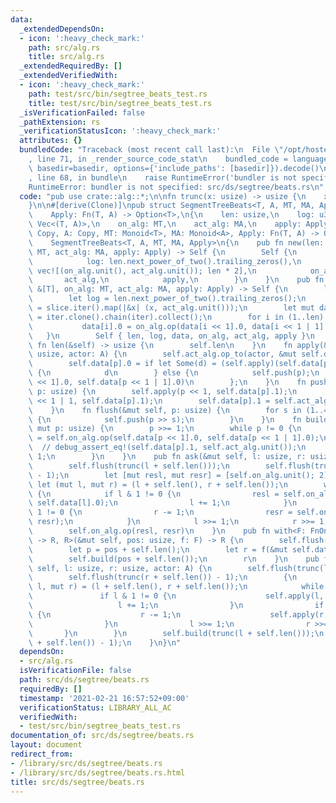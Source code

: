 ```yaml
---
data:
  _extendedDependsOn:
  - icon: ':heavy_check_mark:'
    path: src/alg.rs
    title: src/alg.rs
  _extendedRequiredBy: []
  _extendedVerifiedWith:
  - icon: ':heavy_check_mark:'
    path: test/src/bin/segtree_beats_test.rs
    title: test/src/bin/segtree_beats_test.rs
  _isVerificationFailed: false
  _pathExtension: rs
  _verificationStatusIcon: ':heavy_check_mark:'
  attributes: {}
  bundledCode: "Traceback (most recent call last):\n  File \"/opt/hostedtoolcache/Python/3.9.1/x64/lib/python3.9/site-packages/onlinejudge_verify/documentation/build.py\"\
    , line 71, in _render_source_code_stat\n    bundled_code = language.bundle(stat.path,\
    \ basedir=basedir, options={'include_paths': [basedir]}).decode()\n  File \"/opt/hostedtoolcache/Python/3.9.1/x64/lib/python3.9/site-packages/onlinejudge_verify/languages/user_defined.py\"\
    , line 68, in bundle\n    raise RuntimeError('bundler is not specified: {}'.format(path.as_posix()))\n\
    RuntimeError: bundler is not specified: src/ds/segtree/beats.rs\n"
  code: "pub use crate::alg::*;\n\nfn trunc(x: usize) -> usize {\n    x >> x.trailing_zeros()\n\
    }\n\n#[derive(Clone)]\npub struct SegmentTreeBeats<T, A, MT, MA, Apply>\nwhere\n\
    \    Apply: Fn(T, A) -> Option<T>,\n{\n    len: usize,\n    log: u32,\n    data:\
    \ Vec<(T, A)>,\n    on_alg: MT,\n    act_alg: MA,\n    apply: Apply,\n}\n\nimpl<T:\
    \ Copy, A: Copy, MT: Monoid<T>, MA: Monoid<A>, Apply: Fn(T, A) -> Option<T>>\n\
    \    SegmentTreeBeats<T, A, MT, MA, Apply>\n{\n    pub fn new(len: usize, on_alg:\
    \ MT, act_alg: MA, apply: Apply) -> Self {\n        Self {\n            len,\n\
    \            log: len.next_power_of_two().trailing_zeros(),\n            data:\
    \ vec![(on_alg.unit(), act_alg.unit()); len * 2],\n            on_alg,\n     \
    \       act_alg,\n            apply,\n        }\n    }\n    pub fn from_slice(slice:\
    \ &[T], on_alg: MT, act_alg: MA, apply: Apply) -> Self {\n        let len = slice.len();\n\
    \        let log = len.next_power_of_two().trailing_zeros();\n        let iter\
    \ = slice.iter().map(|&x| (x, act_alg.unit()));\n        let mut data: Vec<_>\
    \ = iter.clone().chain(iter).collect();\n        for i in (1..len).rev() {\n \
    \           data[i].0 = on_alg.op(data[i << 1].0, data[i << 1 | 1].0);\n     \
    \   }\n        Self { len, log, data, on_alg, act_alg, apply }\n    }\n    pub\
    \ fn len(&self) -> usize {\n        self.len\n    }\n    fn apply(&mut self, p:\
    \ usize, actor: A) {\n        self.act_alg.op_to(actor, &mut self.data[p].1);\n\
    \        self.data[p].0 = if let Some(d) = (self.apply)(self.data[p].0, actor)\
    \ {\n            d\n        } else {\n            self.push(p);\n            self.on_alg.op(self.data[p\
    \ << 1].0, self.data[p << 1 | 1].0)\n        };\n    }\n    fn push(&mut self,\
    \ p: usize) {\n        self.apply(p << 1, self.data[p].1);\n        self.apply(p\
    \ << 1 | 1, self.data[p].1);\n        self.data[p].1 = self.act_alg.unit();\n\
    \    }\n    fn flush(&mut self, p: usize) {\n        for s in (1..=self.log).rev()\
    \ {\n            self.push(p >> s);\n        }\n    }\n    fn build(&mut self,\
    \ mut p: usize) {\n        p >>= 1;\n        while p != 0 {\n            self.data[p].0\
    \ = self.on_alg.op(self.data[p << 1].0, self.data[p << 1 | 1].0);\n          \
    \  // debug_assert_eq!(self.data[p].1, self.act_alg.unit());\n            p >>=\
    \ 1;\n        }\n    }\n    pub fn ask(&mut self, l: usize, r: usize) -> T {\n\
    \        self.flush(trunc(l + self.len()));\n        self.flush(trunc(r + self.len())\
    \ - 1);\n        let [mut resl, mut resr] = [self.on_alg.unit(); 2];\n       \
    \ let (mut l, mut r) = (l + self.len(), r + self.len());\n        while l < r\
    \ {\n            if l & 1 != 0 {\n                resl = self.on_alg.op(resl,\
    \ self.data[l].0);\n                l += 1;\n            }\n            if r &\
    \ 1 != 0 {\n                r -= 1;\n                resr = self.on_alg.op(self.data[r].0,\
    \ resr);\n            }\n            l >>= 1;\n            r >>= 1;\n        }\n\
    \        self.on_alg.op(resl, resr)\n    }\n    pub fn with<F: FnOnce(&mut T)\
    \ -> R, R>(&mut self, pos: usize, f: F) -> R {\n        self.flush(pos + self.len());\n\
    \        let p = pos + self.len();\n        let r = f(&mut self.data[p].0);\n\
    \        self.build(pos + self.len());\n        r\n    }\n    pub fn act_over(&mut\
    \ self, l: usize, r: usize, actor: A) {\n        self.flush(trunc(l + self.len()));\n\
    \        self.flush(trunc(r + self.len()) - 1);\n        {\n            let (mut\
    \ l, mut r) = (l + self.len(), r + self.len());\n            while l < r {\n \
    \               if l & 1 != 0 {\n                    self.apply(l, actor);\n \
    \                   l += 1;\n                }\n                if r & 1 != 0\
    \ {\n                    r -= 1;\n                    self.apply(r, actor);\n\
    \                }\n                l >>= 1;\n                r >>= 1;\n     \
    \       }\n        }\n        self.build(trunc(l + self.len()));\n        self.build(trunc(r\
    \ + self.len()) - 1);\n    }\n}\n"
  dependsOn:
  - src/alg.rs
  isVerificationFile: false
  path: src/ds/segtree/beats.rs
  requiredBy: []
  timestamp: '2021-02-21 16:57:52+09:00'
  verificationStatus: LIBRARY_ALL_AC
  verifiedWith:
  - test/src/bin/segtree_beats_test.rs
documentation_of: src/ds/segtree/beats.rs
layout: document
redirect_from:
- /library/src/ds/segtree/beats.rs
- /library/src/ds/segtree/beats.rs.html
title: src/ds/segtree/beats.rs
---
```

